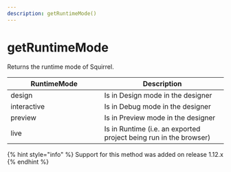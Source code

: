 ```yaml
---
description: getRuntimeMode()
---
```


# getRuntimeMode

Returns the runtime mode of Squirrel.&#x20;

<table><thead><tr><th width="202">RuntimeMode</th><th>Description</th></tr></thead><tbody><tr><td>design</td><td>Is in Design mode in the designer</td></tr><tr><td>interactive</td><td>Is in Debug mode in the designer</td></tr><tr><td>preview</td><td>Is in Preview mode in the designer</td></tr><tr><td>live</td><td>Is in Runtime (i.e. an exported project being run in the browser)</td></tr></tbody></table>

{% hint style="info" %}
Support for this method was added on release 1.12.x
{% endhint %}

